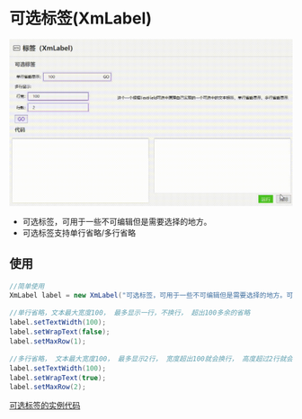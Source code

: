 # 可选标签(XmLabel)

![label](../images/label.gif)



- 可选标签，可用于一些不可编辑但是需要选择的地方。
- 可选标签支持单行省略/多行省略



## 使用

```java
//简单使用
XmLabel label = new XmLabel("可选标签，可用于一些不可编辑但是需要选择的地方。可选标签支持单行省略/多行省略");
```

```java
//单行省略，文本最大宽度100， 最多显示一行，不换行， 超出100多余的省略
label.setTextWidth(100); 
label.setWrapText(false);
label.setMaxRow(1);
```



```java
//多行省略， 文本最大宽度100， 最多显示2行， 宽度超出100就会换行， 高度超过2行就会省略
label.setTextWidth(100);
label.setWrapText(true);
label.setMaxRow(2);
```



[可选标签的实例代码](../../Example/src/main/java/com/xm2013/example/example/page/LabelPage.java)




